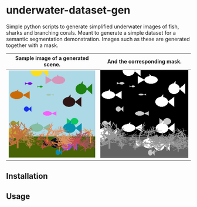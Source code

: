 # underwater-dataset-gen
Simple python scripts to generate simplified underwater images of fish, sharks and branching corals. Meant to generate a simple dataset for a semantic segmentation demonstration.
Images such as these are generated together with a mask.

Sample image of a generated scene.            |  And the corresponding mask.
:-------------------------:|:-------------------------:
![image](examples/underwater_example.png)  |  ![mask](examples/mask_example.png)


## Installation


## Usage
